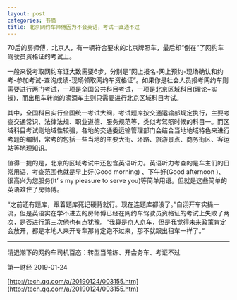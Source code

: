 ```yaml
---
layout: post
categories: 书摘
title: 北京网约车师傅因为不会英语，考试一直通不过
---
```


70后的房师傅，北京人，有一辆符合要求的北京牌照车，最后却“倒在”了网约车驾驶员资格证的考试上。

一般来说考取网约车证大致需要6步，分别是“网上报名-网上预约-现场确认和约考-参加考试-查询成绩-现场领取网约车资格证”。如果你是社会人员报考网约车则需要进行两门考试，一项是全国公共科目考试，一项是北京区域科目(理论+实操)，而出租车转岗的滴滴车主则只需要进行北京区域科目考试。

其中，全国科目实行全国统一考试大纲，考试题库按交通运输部规定执行，主要考查交通常识、法律法规、职业道德、服务规范等，类似考驾照时候的科目一。而区域科目考试则地域性较强，各地的交通委运输管理部门会结合当地地域特色来进行考题的编制，常考的包括一些当地的主要大街、环路、旅游景点、商务街区、客运站等地理知识。

值得一提的是，北京的区域考试中还包含英语听力。英语听力考查的是车主们的日常用语，考查范围也就是早上好(Good morning) 、下午好(Good afternoon )、很高兴为您服务(It’ s my pleasure to serve you)等简单用语。但就是这些简单的英语难住了房师傅。

“之前还有题库，跟着题库死记硬背就行。现在连题库都没了。”自诩开车实操一流，但是英语实在学不进去的房师傅已经在网约车驾驶员资格证的考试上失败了两次，是否进行第三次他也有点犹豫。“我算是京人京车，但是我觉得未来政策肯定会放开，都是本地人来开专车那肯定跑不过来，那不就跟出租车一样了。”

---

清退潮下的网约车司机百态：转型当陪练、开会务车、考证不过

第一财经 2019-01-24

[http://tech.qq.com/a/20190124/003155.htm](http://tech.qq.com/a/20190124/003155.htm)